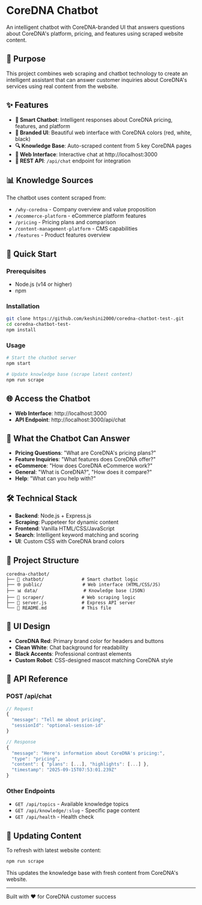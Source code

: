 # CoreDNA Chatbot

An intelligent chatbot with CoreDNA-branded UI that answers questions about CoreDNA's platform, pricing, and features using scraped website content.

## 🎯 Purpose

This project combines web scraping and chatbot technology to create an intelligent assistant that can answer customer inquiries about CoreDNA's services using real content from the website.

## ✨ Features

- **🤖 Smart Chatbot**: Intelligent responses about CoreDNA pricing, features, and platform
- **🎨 Branded UI**: Beautiful web interface with CoreDNA colors (red, white, black)
- **🔍 Knowledge Base**: Auto-scraped content from 5 key CoreDNA pages
- **💬 Web Interface**: Interactive chat at http://localhost:3000
- **🚀 REST API**: `/api/chat` endpoint for integration

## 📊 Knowledge Sources

The chatbot uses content scraped from:
- `/why-coredna` - Company overview and value proposition
- `/ecommerce-platform` - eCommerce platform features  
- `/pricing` - Pricing plans and comparison
- `/content-management-platform` - CMS capabilities
- `/features` - Product features overview

## 🚀 Quick Start

### Prerequisites
- Node.js (v14 or higher)
- npm

### Installation
```bash
git clone https://github.com/keshini2000/coredna-chatbot-test-.git
cd coredna-chatbot-test-
npm install
```

### Usage
```bash
# Start the chatbot server
npm start

# Update knowledge base (scrape latest content)
npm run scrape
```

## 🌐 Access the Chatbot

- **Web Interface**: http://localhost:3000
- **API Endpoint**: http://localhost:3000/api/chat

## 💬 What the Chatbot Can Answer

- **Pricing Questions**: "What are CoreDNA's pricing plans?"
- **Feature Inquiries**: "What features does CoreDNA offer?"
- **eCommerce**: "How does CoreDNA eCommerce work?"
- **General**: "What is CoreDNA?", "How does it compare?"
- **Help**: "What can you help with?"

## 🛠️ Technical Stack

- **Backend**: Node.js + Express.js
- **Scraping**: Puppeteer for dynamic content
- **Frontend**: Vanilla HTML/CSS/JavaScript
- **Search**: Intelligent keyword matching and scoring
- **UI**: Custom CSS with CoreDNA brand colors

## 📁 Project Structure

```
coredna-chatbot/
├── 🤖 chatbot/              # Smart chatbot logic
├── 🌐 public/               # Web interface (HTML/CSS/JS)
├── 📊 data/                 # Knowledge base (JSON)
├── 🔧 scraper/              # Web scraping logic
├── 🚀 server.js             # Express API server
└── 📖 README.md             # This file
```

## 🎨 UI Design

- **CoreDNA Red**: Primary brand color for headers and buttons
- **Clean White**: Chat background for readability
- **Black Accents**: Professional contrast elements
- **Custom Robot**: CSS-designed mascot matching CoreDNA style

## 📡 API Reference

### POST /api/chat
```javascript
// Request
{
  "message": "Tell me about pricing",
  "sessionId": "optional-session-id"
}

// Response
{
  "message": "Here's information about CoreDNA's pricing:",
  "type": "pricing",
  "content": { "plans": [...], "highlights": [...] },
  "timestamp": "2025-09-15T07:53:01.239Z"
}
```

### Other Endpoints
- `GET /api/topics` - Available knowledge topics
- `GET /api/knowledge/:slug` - Specific page content
- `GET /api/health` - Health check

## 🔄 Updating Content

To refresh with latest website content:
```bash
npm run scrape
```

This updates the knowledge base with fresh content from CoreDNA's website.

---

Built with ❤️ for CoreDNA customer success
